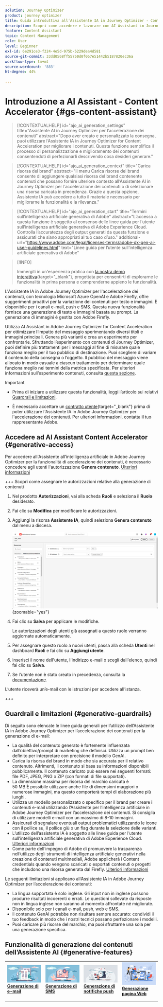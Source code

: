 ```yaml
---
solution: Journey Optimizer
product: journey optimizer
title: Guida introduttiva all’Assistente IA in Journey Optimizer - Content Accelerator
description: Scopri come accedere e lavorare con AI Assistant in Journey Optimizer - Content Accelerator
feature: Content Assistant
topic: Content Management
role: User
level: Beginner
exl-id: 6e291ce3-f324-4e5d-975b-5229dea4d581
source-git-commit: 33dd0568ff55750d0f067e51442b5187820ec36a
workflow-type: tm+mt
source-wordcount: '883'
ht-degree: 44%

---
```


# Introduzione a AI Assistant - Content Accelerator {#gs-content-assistant}

>[!CONTEXTUALHELP]
>id="ajo_ai_generation_settings"
>title="Assistente AI in Journey Optimizer per l’accelerazione dei contenuti"
>abstract="Dopo aver creato e personalizzato la consegna, puoi utilizzare l’Assistente IA in Journey Optimizer for Content Acceleration per migliorare i contenuti. Questa funzione semplifica il processo di personalizzazione e miglioramento dei contenuti consentendoti di perfezionarli descrivendo cosa desideri generare."

>[!CONTEXTUALHELP]
>id="ajo_ai_generation_context"
>title="Carica risorsa del brand"
>abstract="Il menu Carica risorse del brand consente di aggiungere qualsiasi risorsa del brand contenente contenuti che possano fornire ulteriore contesto all’Assistente AI in Journey Optimizer per l’accelerazione dei contenuti o di selezionare una risorsa caricata in precedenza. Grazie a questa opzione, Assistente IA può accedere a tutto il materiale necessario per migliorarne la funzionalità e la rilevanza."

>[!CONTEXTUALHELP]
>id="ajo_ai_generation_start"
>title="Termini sull’intelligenza artificiale generativa di Adobe"
>abstract="L’accesso a questa funzione è soggetto al consenso delle linee guida per l’utente sull’intelligenza artificiale generativa di Adobe Experience Cloud. Controlla l’accuratezza degli output generati da questa funzione e assicurati che siano appropriati al tuo caso d’uso."
>additional-url="https://www.adobe.com/legal/licenses-terms/adobe-dx-gen-ai-user-guidelines.html" text="Linee guida per l’utente sull’intelligenza artificiale generativa di Adobe"

>[!INFO]
>
>Immergiti in un&#39;esperienza pratica con [la nostra demo interattiva](https://experienceleague.adobe.com/en/apps/journey-optimizer/ai-assistant-content-accelerator){target="_blank"}, progettata per consentirti di esplorarne le funzionalità in prima persona e comprenderne appieno le funzionalità.


L&#39;Assistente IA in Adobe Journey Optimizer per l&#39;accelerazione dei contenuti, con tecnologia Microsoft Azure OpenAI e Adobe Firefly, offre suggerimenti proattivi per la variazione dei contenuti per testo e immagini. È disponibile per i canali e-mail, push e SMS. Questa nuova funzionalità fornisce una generazione di testo e immagini basata su prompt. La generazione di immagini è gestita con Adobe Firefly.

Utilizza AI Assistant in Adobe Journey Optimizer for Content Acceleration per ottimizzare l’impatto del messaggio sperimentando diversi titoli e immagini principali. Genera più varianti e crea un esperimento per confrontarle. Sfruttando l’esperimento con contenuti di Journey Optimizer, puoi definire più trattamenti per i messaggi al fine di misurare quale funziona meglio per il tuo pubblico di destinazione. Puoi scegliere di variare il contenuto della consegna o l’oggetto. Il pubblico del messaggio viene allocato in modo casuale a ciascun trattamento per determinare quale funziona meglio nei termini della metrica specificata. Per ulteriori informazioni sull’esperimento contenuti, consulta [questa sezione](../content-management/content-experiment.md).

>[!IMPORTANT]
>
>* Prima di iniziare a utilizzare questa funzionalità, leggi l’articolo sui relativi [Guardrail e limitazioni](#generative-guardrails).
>
>
>* È necessario accettare un [contratto utente](https://www.adobe.com/legal/licenses-terms/adobe-dx-gen-ai-user-guidelines.html){target="_blank"} prima di poter utilizzare l&#39;Assistente IA in Adobe Journey Optimizer per l&#39;accelerazione dei contenuti. Per ulteriori informazioni, contatta il tuo rappresentante Adobe.

## Accedere ad AI Assistant Content Accelerator {#generative-access}

Per accedere all&#39;Assistente all&#39;intelligenza artificiale in Adobe Journey Optimizer per la funzionalità di accelerazione dei contenuti, è necessario concedere agli utenti l&#39;autorizzazione **Genera contenuto**. [Ulteriori informazioni](../administration/permissions.md)

+++  Scopri come assegnare le autorizzazioni relative alla generazione di contenuti

1. Nel prodotto **Autorizzazioni**, vai alla scheda **Ruoli** e seleziona il **Ruolo** desiderato.

1. Fai clic su **Modifica** per modificare le autorizzazioni.

1. Aggiungi la risorsa **Assistente IA**, quindi seleziona **Genera contenuto** dal menu a discesa.

   ![](assets/gen-ai-role.png){zoomable="yes"}

1. Fai clic su **Salva** per applicare le modifiche.

   Le autorizzazioni degli utenti già assegnati a questo ruolo verranno aggiornate automaticamente.

1. Per assegnare questo ruolo a nuovi utenti, passa alla scheda **Utenti** nel dashboard **Ruoli** e fai clic su **Aggiungi utente**.

1. Inserisci il nome dell&#39;utente, l&#39;indirizzo e-mail o scegli dall&#39;elenco, quindi fai clic su **Salva**.

1. Se l&#39;utente non è stato creato in precedenza, consulta la [documentazione](https://experienceleague.adobe.com/en/docs/experience-platform/access-control/abac/permissions-ui/users).

L’utente riceverà un’e-mail con le istruzioni per accedere all’istanza.

+++

## Guardrail e limitazioni {#generative-guardrails}

Di seguito sono elencate le linee guida generali per l’utilizzo dell’Assistente IA in Adobe Journey Optimizer per l’accelerazione dei contenuti per la generazione di e-mail:

* La qualità del contenuto generato è fortemente influenzata dall’obiettivo/prompt di marketing che definisci. Utilizza un prompt ben definito per interpretare con precisione il modello GenAI. 
* Carica la risorsa del brand in modo che sia accurata per il relativo contenuto. Altrimenti, il contenuto si basa su informazioni disponibili pubblicamente. Il contenuto caricato può essere nei seguenti formati: file PDF, JPEG, PNG o ZIP (con formati di file supportati).
* La dimensione massima per risorsa del marchio caricata è 50 MB.È possibile utilizzare anche file di dimensioni maggiori o numerose immagini, ma questo comporterà tempi di elaborazione più lunghi.
* Utilizza un modello personalizzato o specifico per il brand per creare i contenuti e-mail utilizzando l’Assistente per l’intelligenza artificiale in Adobe Journey Optimizer per l’accelerazione dei contenuti. Si consiglia di utilizzare modelli e-mail con un massimo di 8-10 immagini.
* Assicurati di segnalare eventuali output problematici utilizzando le icone con il pollice su, il pollice giù o un flag durante la selezione delle varianti.
* L’utilizzo dell’assistente IA è soggetto alle linee guida per l’utente sull’intelligenza artificiale generativa di Adobe Experience Cloud. [Ulteriori informazioni](https://www.adobe.com/legal/licenses-terms/adobe-dx-gen-ai-user-guidelines.html)
* Come parte dell’impegno di Adobe di promuovere la trasparenza nell’utilizzo degli strumenti di intelligenza artificiale generativi nella creazione di contenuti multimediali, Adobe applicherà i Content credentials quando vengono scaricati o esportati contenuti o progetti che includono una risorsa generata dal Firefly. [Ulteriori informazioni](https://helpx.adobe.com/firefly/using/content-credentials.html)

Le seguenti limitazioni si applicano all’Assistente IA in Adobe Journey Optimizer per l’accelerazione dei contenuti:

* La lingua supportata è solo inglese. Gli input non in inglese possono produrre risultati incoerenti o errati. Le questioni sollevate da risposte non in lingua inglese non saranno al momento affrontate né migliorate.
* Disponibile solo per i canali e-mail, push, web e SMS.
* Il contenuto GenAI potrebbe non risultare sempre accurato: condividi il tuo feedback in modo che i nostri tecnici possano perfezionare i modelli.
* Puoi caricare più risorse del marchio, ma puoi sfruttarne una sola per una generazione specifica.


## Funzionalità di generazione dei contenuti dell’Assistente AI {#generative-features}


<table style="table-layout:fixed"><tr style="border: 0;">
<td>
<a href="generative-email.md">
<img alt="Generazione di e-mail" src="assets/do-not-localize/text-genai.jpeg">
</a>
<div>
<a href="generative-email.md"><strong>Generazione di e-mail</strong></a>
</div>
<p>
</td>
<td>
<a href="generative-sms.md">
<img alt="Generazione di SMS" src="assets/do-not-localize/image-genai.jpeg">
</a>
<div><a href="generative-sms.md"><strong>Generazione di SMS</strong>
</div>
<p>
</td>
<td>
<a href="generative-push.md">
<img alt="Generazione di push" src="assets/do-not-localize/email-genai.jpeg">
</a>
<div>
<a href="generative-push.md"><strong>Generazione di notifiche push</strong></a>
</div>
<p></td>
<td>
<a href="generative-web.md">
<img alt="Generazione web" src="assets/do-not-localize/web-genai.jpeg">
</a>
<div><a href="generative-web.md"><strong>Generazione pagina Web</strong>
</div>
<p>
</td>
</tr></table>
